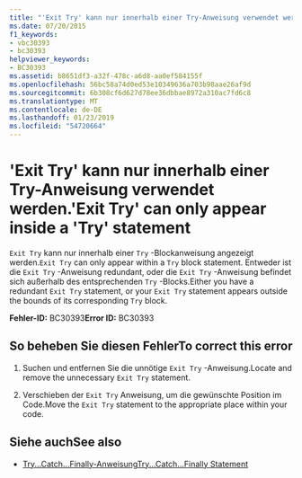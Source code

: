 ```yaml
---
title: "'Exit Try' kann nur innerhalb einer Try-Anweisung verwendet werden."
ms.date: 07/20/2015
f1_keywords:
- vbc30393
- bc30393
helpviewer_keywords:
- BC30393
ms.assetid: b8651df3-a32f-478c-a6d8-aa0ef584155f
ms.openlocfilehash: 56bc58a74d0ed53e10349636a703b98aae26af9d
ms.sourcegitcommit: 6b308cf6d627d78ee36dbbae8972a310ac7fd6c8
ms.translationtype: MT
ms.contentlocale: de-DE
ms.lasthandoff: 01/23/2019
ms.locfileid: "54720664"
---
```

# <a name="exit-try-can-only-appear-inside-a-try-statement"></a><span data-ttu-id="c7c83-102">'Exit Try' kann nur innerhalb einer Try-Anweisung verwendet werden.</span><span class="sxs-lookup"><span data-stu-id="c7c83-102">'Exit Try' can only appear inside a 'Try' statement</span></span>
<span data-ttu-id="c7c83-103">`Exit Try` kann nur innerhalb einer `Try` -Blockanweisung angezeigt werden.</span><span class="sxs-lookup"><span data-stu-id="c7c83-103">`Exit Try` can only appear within a `Try` block statement.</span></span> <span data-ttu-id="c7c83-104">Entweder ist die `Exit Try` -Anweisung redundant, oder die `Exit Try` -Anweisung befindet sich außerhalb des entsprechenden `Try` -Blocks.</span><span class="sxs-lookup"><span data-stu-id="c7c83-104">Either you have a redundant `Exit Try` statement, or your `Exit Try` statement appears outside the bounds of its corresponding `Try` block.</span></span>  
  
 <span data-ttu-id="c7c83-105">**Fehler-ID:** BC30393</span><span class="sxs-lookup"><span data-stu-id="c7c83-105">**Error ID:** BC30393</span></span>  
  
## <a name="to-correct-this-error"></a><span data-ttu-id="c7c83-106">So beheben Sie diesen Fehler</span><span class="sxs-lookup"><span data-stu-id="c7c83-106">To correct this error</span></span>  
  
1.  <span data-ttu-id="c7c83-107">Suchen und entfernen Sie die unnötige `Exit Try` -Anweisung.</span><span class="sxs-lookup"><span data-stu-id="c7c83-107">Locate and remove the unnecessary `Exit Try` statement.</span></span>  
  
2.  <span data-ttu-id="c7c83-108">Verschieben der `Exit Try` Anweisung, um die gewünschte Position im Code.</span><span class="sxs-lookup"><span data-stu-id="c7c83-108">Move the `Exit Try` statement to the appropriate place within your code.</span></span>  
  
## <a name="see-also"></a><span data-ttu-id="c7c83-109">Siehe auch</span><span class="sxs-lookup"><span data-stu-id="c7c83-109">See also</span></span>
- [<span data-ttu-id="c7c83-110">Try...Catch...Finally-Anweisung</span><span class="sxs-lookup"><span data-stu-id="c7c83-110">Try...Catch...Finally Statement</span></span>](../../visual-basic/language-reference/statements/try-catch-finally-statement.md)

